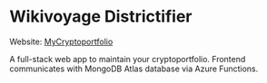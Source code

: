 # Wikivoyage Districtifier
Website: [MyCryptoportfolio](https://rene78.github.io/My-Cryptoportfolio/)

A full-stack web app to maintain your cryptoportfolio. Frontend communicates with MongoDB Atlas database via Azure Functions.